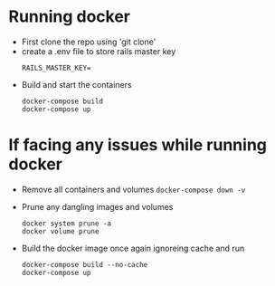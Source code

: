 # Running docker
- First clone the repo using 'git clone'
- create a .env file to store rails master key
  ```
  RAILS_MASTER_KEY=
  ```
- Build and start the containers
  ```
  docker-compose build
  docker-compose up
  ```

# If facing any issues while running docker

- Remove all containers and volumes
  `docker-compose down -v`

- Prune any dangling images and volumes
  ```
  docker system prune -a
  docker volume prune
  ```
- Build the docker image once again ignoreing cache and run
  ```
  docker-compose build --no-cache
  docker-compose up
  ```
